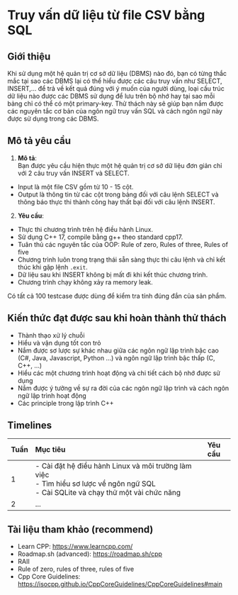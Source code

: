 # Truy vấn dữ liệu từ file CSV bằng SQL

## Giới thiệu
Khi sử dụng một hệ quản trị cơ sở dữ liệu (DBMS) nào đó, bạn có từng thắc mắc tại sao các DBMS lại có thể hiểu được các câu truy vấn như SELECT, INSERT,… để trả về kết quả đúng với ý muốn của người dùng, loại cấu trúc dữ liệu nào được các DBMS sử dụng để lưu trên bộ nhớ hay tại sao mỗi bảng chỉ có thể có một primary-key. Thử thách này sẽ giúp bạn nắm được các nguyên tắc cơ bản của ngôn ngữ truy vấn SQL và cách ngôn ngữ này được sử dụng trong các DBMS.

## Mô tả yêu cầu
1. **Mô tả**:  
Bạn được yêu cầu hiện thực một hệ quản trị cơ sở dữ liệu đơn giản chỉ với 2 câu truy vấn INSERT và SELECT.
- Input là một file CSV gồm từ 10 - 15 cột. 
- Output là thông tin từ các cột trong bảng đối với câu lệnh SELECT và thông báo thực thi thành công hay thất bại đối với câu lệnh INSERT. 
2. **Yêu cầu**:
- Thực thi chương trình trên hệ điều hành Linux.
- Sử dụng C++ 17, compile bằng g++ theo standard cpp17.
- Tuân thủ các nguyên tắc của OOP: Rule of zero, Rules of three, Rules of five
- Chương trình luôn trong trạng thái sẵn sàng thực thi câu lệnh và chỉ kết thúc khi gặp lệnh `.exit`.  
- Dữ liệu sau khi INSERT không bị mất đi khi kết thúc chương trình.  
- Chương trình chạy không xảy ra memory leak.

Có tất cả 100 testcase được dùng để kiểm tra tính đúng đắn của sản phẩm. 

## Kiến thức đạt được sau khi hoàn thành thử thách

- Thành thạo xử lý chuỗi
- Hiểu và vận dụng tốt con trỏ
- Nắm được sơ lược sự khác nhau giữa các ngôn ngữ lập trình bậc cao (C#, Java, Javascript, Python ...) và ngôn ngữ lập trình bậc thấp (C, C++, ...)
- Hiểu các một chương trình hoạt động và chi tiết cách bộ nhớ được sử dụng
- Nắm được ý tưởng về sự ra đời của các ngôn ngữ lập trình và cách ngôn ngữ lập trình hoạt động
- Các principle trong lập trình C++ 

## Timelines

|Tuần|Mục tiêu|Yêu cầu|
|--|:--|--|
|1|- Cài đặt hệ điều hành Linux và môi trường làm việc <br> - Tìm hiểu sơ lược về ngôn ngữ SQL<br> - Cài SQLite và chạy thử một vài chức năng | |
|2|... | |

## Tài liệu tham khảo (recommend)

- Learn CPP: <https://www.learncpp.com/>
- Roadmap.sh (advanced): <https://roadmap.sh/cpp>
- RAII
- Rule of zero, rules of three, rules of five
- Cpp Core Guidelines: <https://isocpp.github.io/CppCoreGuidelines/CppCoreGuidelines#main>
